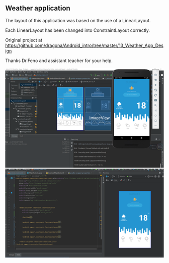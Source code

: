 ## Weather application

The layout of this application was based on the use of a LinearLayout. 

Each LinearLayout has been changed into ConstraintLayout correctly.

Original project at https://github.com/dragona/Android_intro/tree/master/13_Weather_App_Design

Thanks Dr.Feno and assistant teacher for your help.

![Design](constraintlayout.png)
![Design](constraintlayout2.png)
